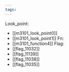 ```yaml
---
tags:
---
```

Look_point:
- [[m3101_look_point0]]
- [[m3101_look_point1]]
Fn:
- [[m3101_function4]]
Flag:
- [[flag_11032]]
- [[flag_11139]]
- [[flag_11038]]
- [[flag_11035]]
